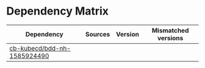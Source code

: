 # Dependency Matrix

Dependency | Sources | Version | Mismatched versions
---------- | ------- | ------- | -------------------
[cb-kubecd/bdd-nh-1585924490](https://github.com/cb-kubecd/bdd-nh-1585924490.git) |  | []() | 
